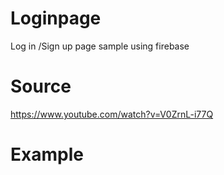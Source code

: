 # Loginpage
Log in /Sign up page sample using firebase

# Source
https://www.youtube.com/watch?v=V0ZrnL-i77Q
# Example
